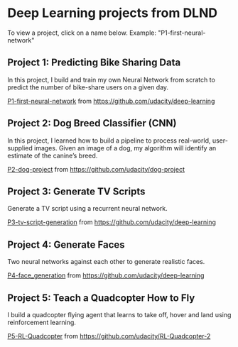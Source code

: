 # Deep Learning projects from DLND

To view a project, click on a name below. Example: "P1-first-neural-network"

## Project 1: Predicting Bike Sharing Data
In this project, I build and train my own Neural Network from scratch to predict the number of bike-share users on a given day.

[P1-first-neural-network](P1-first-neural-network/Your_first_neural_network.ipynb) from https://github.com/udacity/deep-learning

## Project 2: Dog Breed Classifier (CNN)
In this project, I learned how to build a pipeline to process real-world, user-supplied images. Given an image of a dog, my algorithm will identify an estimate of the canine’s breed.

[P2-dog-project](P2-dog-project/dog_app.ipynb) from https://github.com/udacity/dog-project

## Project 3: Generate TV Scripts
Generate a TV script using a recurrent neural network.

[P3-tv-script-generation](P3-tv-script-generation/dlnd_tv_script_generation.ipynb) from https://github.com/udacity/deep-learning

## Project 4: Generate Faces
Two neural networks against each other to generate realistic faces.

[P4-face_generation](P4-face_generation/dlnd_face_generation.ipynb) from https://github.com/udacity/deep-learning

## Project 5: Teach a Quadcopter How to Fly
I build a quadcopter flying agent that learns to take off, hover and land using reinforcement learning.

[P5-RL-Quadcopter](P5-RL-Quadcopter/Quadcopter_Project.ipynb) from https://github.com/udacity/RL-Quadcopter-2